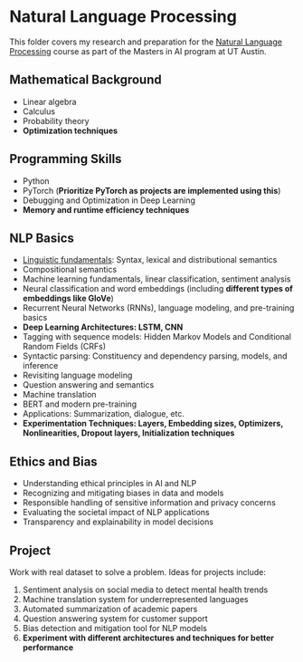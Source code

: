 # Natural Language Processing

This folder covers my research and preparation for the [Natural Language Processing](https://cdso.utexas.edu/msai) course as part of the Masters in AI program at UT Austin.

## Mathematical Background
* Linear algebra
* Calculus
* Probability theory
* **Optimization techniques**

## Programming Skills
* Python
* PyTorch (**Prioritize PyTorch as projects are implemented using this**)
* Debugging and Optimization in Deep Learning
* **Memory and runtime efficiency techniques**

## NLP Basics
* [Linguistic fundamentals](./linguistic-fundamentals.md): Syntax, lexical and distributional semantics
* Compositional semantics
* Machine learning fundamentals, linear classification, sentiment analysis
* Neural classification and word embeddings (including **different types of embeddings like GloVe**)
* Recurrent Neural Networks (RNNs), language modeling, and pre-training basics
* **Deep Learning Architectures: LSTM, CNN**
* Tagging with sequence models: Hidden Markov Models and Conditional Random Fields (CRFs)
* Syntactic parsing: Constituency and dependency parsing, models, and inference
* Revisiting language modeling
* Question answering and semantics
* Machine translation
* BERT and modern pre-training
* Applications: Summarization, dialogue, etc.
* **Experimentation Techniques: Layers, Embedding sizes, Optimizers, Nonlinearities, Dropout layers, Initialization techniques**

## Ethics and Bias
* Understanding ethical principles in AI and NLP
* Recognizing and mitigating biases in data and models
* Responsible handling of sensitive information and privacy concerns
* Evaluating the societal impact of NLP applications
* Transparency and explainability in model decisions

## Project
Work with real dataset to solve a problem. Ideas for projects include:
1. Sentiment analysis on social media to detect mental health trends
2. Machine translation system for underrepresented languages
3. Automated summarization of academic papers
4. Question answering system for customer support
5. Bias detection and mitigation tool for NLP models
6. **Experiment with different architectures and techniques for better performance**
